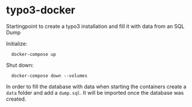 # typo3-docker
Startingpoint to create a typo3 installation and fill it with data from an SQL Dump

Initialize:

```
  docker-compose up
```

Shut down:

```
  docker-compose down --volumes
 ```
 
 In order to fill the database with data when starting the containers create a `data` folder and add a `dump.sql`. It will be imported once the database was created.
